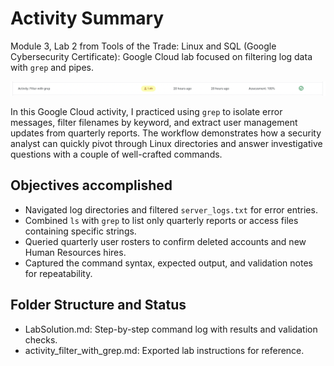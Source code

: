 ﻿# Activity Summary 

Module 3, Lab 2 from Tools of the Trade: Linux and SQL (Google Cybersecurity Certificate): Google Cloud lab focused on filtering log data with `grep` and pipes.

![alt text](ActivityResult.png)

In this Google Cloud activity, I practiced using `grep` to isolate error messages, filter filenames by keyword, and extract user management updates from quarterly reports. The workflow demonstrates how a security analyst can quickly pivot through Linux directories and answer investigative questions with a couple of well-crafted commands.

## Objectives accomplished

- Navigated log directories and filtered `server_logs.txt` for error entries.
- Combined `ls` with `grep` to list only quarterly reports or access files containing specific strings.
- Queried quarterly user rosters to confirm deleted accounts and new Human Resources hires.
- Captured the command syntax, expected output, and validation notes for repeatability.

## Folder Structure and Status

- LabSolution.md: Step-by-step command log with results and validation checks.
- activity_filter_with_grep.md: Exported lab instructions for reference.
